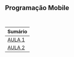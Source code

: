 ## Programação Mobile

<br />

| Sumário           |
| ----------------- |
| [AULA 1](aula-1/) |
| [AULA 2](aula-2/) |
